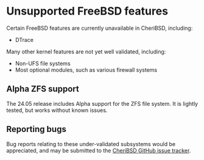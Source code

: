 # Unsupported FreeBSD features

Certain FreeBSD features are currently unavailable in CheriBSD, including:

- DTrace

Many other kernel features are not yet well validated, including:

- Non-UFS file systems
- Most optional modules, such as various firewall systems

## Alpha ZFS support

The 24.05 release includes Alpha support for the ZFS file system.  It is
lightly tested, but works without known issues.

## Reporting bugs
Bug reports relating to these under-validated subsystems would be appreciated,
and may be submitted to the [CheriBSD GitHub issue
tracker](https://github.com/CTSRD-CHERI/cheribsd/issues).
